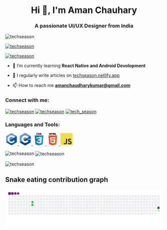 <h1 align="center">Hi 👋, I'm Aman Chauhary</h1>
<h3 align="center">A passionate UI/UX Designer from India</h3>

<p align="left"> <img src="https://komarev.com/ghpvc/?username=techseason&label=Profile%20views&color=0e75b6&style=flat" alt="techseason" /> </p>

<p align="left"> <a href="https://github.com/ryo-ma/github-profile-trophy"><img src="https://github-profile-trophy.vercel.app/?username=techseason" alt="techseason" /></a> </p>

<p align="left"> <a href="https://twitter.com/techseason" target="blank"><img src="https://img.shields.io/twitter/follow/techseason?logo=twitter&style=for-the-badge" alt="techseason" /></a> </p>

- 🌱 I’m currently learning **React Native and Android Devolopment**

- 📝 I regularly write articles on [techseason.netlify.app](techseason.netlify.app)

- 📫 How to reach me **amanchaudharykumar@gmail.com**

<h3 align="left">Connect with me:</h3>
<p align="left">
<a href="https://twitter.com/techseason" target="blank"><img align="center" src="https://raw.githubusercontent.com/rahuldkjain/github-profile-readme-generator/master/src/images/icons/Social/twitter.svg" alt="techseason" height="30" width="40" /></a>
<a href="https://linkedin.com/in/techseason" target="blank"><img align="center" src="https://raw.githubusercontent.com/rahuldkjain/github-profile-readme-generator/master/src/images/icons/Social/linked-in-alt.svg" alt="techseason" height="30" width="40" /></a>
<a href="https://instagram.com/tech_season" target="blank"><img align="center" src="https://raw.githubusercontent.com/rahuldkjain/github-profile-readme-generator/master/src/images/icons/Social/instagram.svg" alt="tech_season" height="30" width="40" /></a>
</p>

<h3 align="left">Languages and Tools:</h3>
<p align="left"> <a href="https://www.cprogramming.com/" target="_blank" rel="noreferrer"> <img src="https://raw.githubusercontent.com/devicons/devicon/master/icons/c/c-original.svg" alt="c" width="40" height="40"/> </a> <a href="https://www.w3schools.com/cpp/" target="_blank" rel="noreferrer"> <img src="https://raw.githubusercontent.com/devicons/devicon/master/icons/cplusplus/cplusplus-original.svg" alt="cplusplus" width="40" height="40"/> </a> <a href="https://www.w3schools.com/css/" target="_blank" rel="noreferrer"> <img src="https://raw.githubusercontent.com/devicons/devicon/master/icons/css3/css3-original-wordmark.svg" alt="css3" width="40" height="40"/> </a> <a href="https://www.w3.org/html/" target="_blank" rel="noreferrer"> <img src="https://raw.githubusercontent.com/devicons/devicon/master/icons/html5/html5-original-wordmark.svg" alt="html5" width="40" height="40"/> </a> <a href="https://developer.mozilla.org/en-US/docs/Web/JavaScript" target="_blank" rel="noreferrer"> <img src="https://raw.githubusercontent.com/devicons/devicon/master/icons/javascript/javascript-original.svg" alt="javascript" width="40" height="40"/> </a> </p>

<p><img align="left" src="https://github-readme-stats.vercel.app/api/top-langs?username=techseason&show_icons=true&locale=en&layout=compact" alt="techseason" /></p>

<p>&nbsp;<img align="center" src="https://github-readme-stats.vercel.app/api?username=techseason&show_icons=true&locale=en" alt="techseason" /></p>

<p><img align="center" src="https://github-readme-streak-stats.herokuapp.com/?user=techseason&" alt="techseason" /></p>

## Snake eating contribution graph
![snake gif](https://github.com/techseason/techseason/blob/output/github-contribution-grid-snake.gif)
